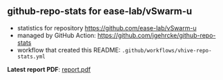 ## github-repo-stats for ease-lab/vSwarm-u

- statistics for repository https://github.com/ease-lab/vSwarm-u
- managed by GitHub Action: https://github.com/jgehrcke/github-repo-stats
- workflow that created this README: `.github/workflows/vhive-repo-stats.yml`

**Latest report PDF**: [report.pdf](https://github.com/ease-lab/vhive.github.io/raw/github-repo-stats/ease-lab/vSwarm-u/latest-report/report.pdf)

